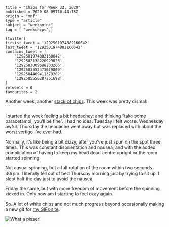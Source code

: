 ```
title = "Chips for Week 32, 2020"
published = 2020-08-09T16:44:18Z
origin = "mnf"
type = "article"
subject = "weeknotes"
tag = [ "weekchips",]

[twitter]
firstst_tweet = '1292501974882160642'
last_tweet = '1292501974882160642'
contains_tweet = [
    '1292501974882160642',
    '1292502138220929025',
    '1292503009688203266',
    '1292503552473079809',
    '1292504409411379202',
    '1292505550287261698',
]
retweets = 0
favourites = 2
```

Another week, another [stack of chips](/2020/06/19/my-week-in-poker-chips).
This week was pretty dismal:

<p class='image'><img src='https://mnf.m17s.net/2020/08/09/Ee_j1WwXsAAU9Ha.jpg' alt=''></p>

I started the week feeling a bit headachey, and thinking “take some paracetamol, you’ll be fine”. I had no idea. Tuesday I felt worse. Wednesday awful. Thursday the headache went away but was replaced with about the worst vertigo I’ve ever had.

Normally, it’s like being a bit dizzy, after you’ve just spun on the spot three times. This was constant disorientation and nausea, and with the added complication of having to keep my head dead centre upright or the room started spinning.

Not casual spinning, but a full rotation of the room within two seconds. 30rpm. I literally fell out of bed Thursday morning just by trying to sit up. I slept half the day just to avoid the nausea.

Friday the same, but with more freedom of movement before the spinning kicked in. Only now am I starting to feel okay again.

So. A lot of white chips and not much progress beyond occasionally making a new gif for [my GIFs site](http://gifs.cackhanded.net).

<p class='image'><img src='http://gifs.cackhanded.net/airplane/what-a-pisser.gif' alt='What a pisser!'></p>

